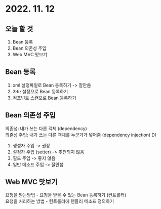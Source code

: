 # 2022. 11. 12

## 오늘 할 것

1. Bean 등록
2. Bean 의존성 주입
3. Web MVC 맛보기

## Bean 등록

1. xml 설정파일로 Bean 등록하기 -> 잘안씀
2. 자바 설정으로 Bean 등록하기
3. 컴포넌트 스캔으로 Bean 등록하기

## Bean 의존성 주입

의존성: 내가 쓰는 다른 객체 (dependency)   
의존성 주입: 내가 쓰는 다른 객체를 누군가가 넣어줌 (dependency injection) DI

1. 생성자 주입 -> 권장
2. 설정자 주입 (setter) -> 추천되지 않음
3. 필드 주입 -> 좋지 않음
4. 일반 메소드 주입 -> 잘안씀

## Web MVC 맛보기

요청을 받는방법 - 요청을 받을 수 있는 Bean 등록하기 (컨트롤러)  
요청을 처리하는 방법 - 컨트롤러에 핸들러 메소드 정의하기